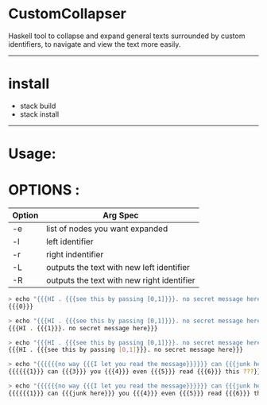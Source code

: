 # CustomCollapser
Haskell tool to collapse and expand general texts surrounded by custom identifiers, to navigate and view the text more easily. 

___

# install
 - stack build
 - stack install

___

# Usage:

# OPTIONS : 

| Option | Arg Spec |
|--------|-----|
| -e | list of nodes you want expanded  |
| -l | left identifier | 
| -r | right indentifier | 
| -L | outputs the text with new left identifier |
| -R | outputs the text with new right identifier |

```sh
> echo "{{{HI . {{{see this by passing [0,1]}}}. no secret message here}}}" | CustomCollapser-exe -e []
{{{0}}}

> echo "{{{HI . {{{see this by passing [0,1]}}}. no secret message here}}}" | CustomCollapser-exe -e [0]
{{{HI . {{{1}}}. no secret message here}}}

> echo "{{{HI . {{{see this by passing [0,1]}}}. no secret message here}}}" | CustomCollapser-exe -e [0,1]
{{{HI . {{{see this by passing [0,1]}}}. no secret message here}}}

> echo "{{{{{{no way {{{I let you read the message}}}}}} can {{{junk here}}} you {{{to distract you}}} even {{{from reading the message}}} read {{{wow it works}}} this ???}}}" | CustomCollapser-exe
{{{{{{1}}} can {{{3}}} you {{{4}}} even {{{5}}} read {{{6}}} this ???}}}

> echo "{{{{{{no way {{{I let you read the message}}}}}} can {{{junk here}}} you {{{to distract you}}} even {{{from reading the message}}} read {{{wow it works}}} this ???}}}" | CustomCollapser-exe -e [0,3]
{{{{{{1}}} can {{{junk here}}} you {{{4}}} even {{{5}}} read {{{6}}} this ???}}}


```

